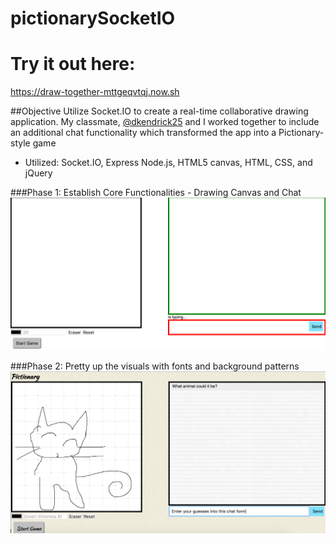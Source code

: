 # pictionarySocketIO

# Try it out here:
<https://draw-together-mttgeqvtqj.now.sh>


##Objective
Utilize Socket.IO to create a real-time collaborative drawing application. My classmate, [@dkendrick25](https://github.com/dkendrick25) and I worked together to include an additional chat functionality which transformed the app into a Pictionary-style game
* Utilized: Socket.IO, Express Node.js, HTML5 canvas, HTML, CSS, and jQuery

###Phase 1: Establish Core Functionalities - Drawing Canvas and Chat
![screenshot](screenshot1.png)


###Phase 2: Pretty up the visuals with fonts and background patterns
![screenshot](screenshot2.png)

